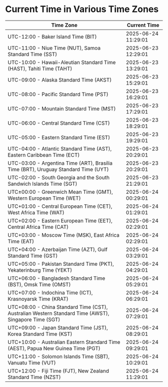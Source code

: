 # Current Time in Various Time Zones

| Time Zone | Current Time |
|-----------|--------------|
| UTC-12:00 - Baker Island Time (BIT) | 2025-06-24 11:29:01 |
| UTC-11:00 - Niue Time (NUT), Samoa Standard Time (SST) | 2025-06-23 12:29:01 |
| UTC-10:00 - Hawaii-Aleutian Standard Time (HAST), Tahiti Time (TAHT) | 2025-06-23 13:29:01 |
| UTC-09:00 - Alaska Standard Time (AKST) | 2025-06-23 15:29:01 |
| UTC-08:00 - Pacific Standard Time (PST) | 2025-06-23 16:29:01 |
| UTC-07:00 - Mountain Standard Time (MST) | 2025-06-23 17:29:01 |
| UTC-06:00 - Central Standard Time (CST) | 2025-06-23 18:29:01 |
| UTC-05:00 - Eastern Standard Time (EST) | 2025-06-23 19:29:01 |
| UTC-04:00 - Atlantic Standard Time (AST), Eastern Caribbean Time (ECT) | 2025-06-23 20:29:01 |
| UTC-03:00 - Argentina Time (ART), Brasília Time (BRT), Uruguay Standard Time (UYT) | 2025-06-23 20:29:01 |
| UTC-02:00 - South Georgia and the South Sandwich Islands Time (SGT) | 2025-06-23 21:29:01 |
| UTC±00:00 - Greenwich Mean Time (GMT), Western European Time (WET) | 2025-06-24 00:29:01 |
| UTC+01:00 - Central European Time (CET), West Africa Time (WAT) | 2025-06-24 01:29:01 |
| UTC+02:00 - Eastern European Time (EET), Central Africa Time (CAT) | 2025-06-24 02:29:01 |
| UTC+03:00 - Moscow Time (MSK), East Africa Time (EAT) | 2025-06-24 02:29:01 |
| UTC+04:00 - Azerbaijan Time (AZT), Gulf Standard Time (GST) | 2025-06-24 03:29:01 |
| UTC+05:00 - Pakistan Standard Time (PKT), Yekaterinburg Time (YEKT) | 2025-06-24 04:29:01 |
| UTC+06:00 - Bangladesh Standard Time (BST), Omsk Time (OMST) | 2025-06-24 05:29:01 |
| UTC+07:00 - Indochina Time (ICT), Krasnoyarsk Time (KRAT) | 2025-06-24 06:29:01 |
| UTC+08:00 - China Standard Time (CST), Australian Western Standard Time (AWST), Singapore Time (SGT) | 2025-06-24 07:29:01 |
| UTC+09:00 - Japan Standard Time (JST), Korea Standard Time (KST) | 2025-06-24 08:29:01 |
| UTC+10:00 - Australian Eastern Standard Time (AEST), Papua New Guinea Time (PGT) | 2025-06-24 09:29:01 |
| UTC+11:00 - Solomon Islands Time (SBT), Vanuatu Time (VUT) | 2025-06-24 10:29:01 |
| UTC+12:00 - Fiji Time (FJT), New Zealand Standard Time (NZST) | 2025-06-24 11:29:01 |

